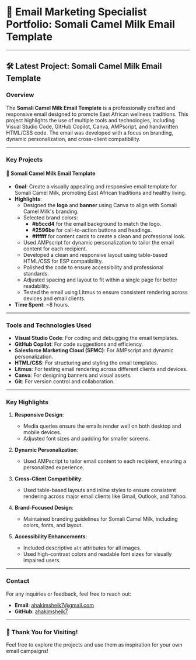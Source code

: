 # 🌟 Email Marketing Specialist Portfolio: Somali Camel Milk Email Template

---

## 🛠️ Latest Project: Somali Camel Milk Email Template

### **Overview**
The **Somali Camel Milk Email Template** is a professionally crafted and responsive email designed to promote East African wellness traditions. This project highlights the use of multiple tools and technologies, including Visual Studio Code, GitHub Copilot, Canva, AMPscript, and handwritten HTML/CSS code. The email was developed with a focus on branding, dynamic personalization, and cross-client compatibility.

---

### **Key Projects**

#### 🌟 **Somali Camel Milk Email Template**
- **Goal**: Create a visually appealing and responsive email template for Somali Camel Milk, promoting East African traditions and healthy living.
- **Highlights**:
  - Designed the **logo** and **banner** using Canva to align with Somali Camel Milk's branding.
  - Selected brand colors:
    - **#b5ccd4** for the email background to match the logo.
    - **#2596be** for call-to-action buttons and headings.
    - **#ffffff** for content cards to create a clean and professional look.
  - Used AMPscript for dynamic personalization to tailor the email content for each recipient.
  - Developed a clean and responsive layout using table-based HTML/CSS for ESP compatibility.
  - Polished the code to ensure accessibility and professional standards.
  - Adjusted spacing and layout to fit within a single page for better readability.
  - Tested the email using Litmus to ensure consistent rendering across devices and email clients.
- **Time Spent**: ~8 hours.

---

### **Tools and Technologies Used**
- **Visual Studio Code**: For coding and debugging the email templates.
- **GitHub Copilot**: For code suggestions and efficiency.
- **Salesforce Marketing Cloud (SFMC)**: For AMPscript and dynamic personalization.
- **HTML/CSS**: For structuring and styling the email templates.
- **Litmus**: For testing email rendering across different clients and devices.
- **Canva**: For designing banners and visual assets.
- **Git**: For version control and collaboration.

---

### **Key Highlights**
1. **Responsive Design**:
   - Media queries ensure the emails render well on both desktop and mobile devices.
   - Adjusted font sizes and padding for smaller screens.

2. **Dynamic Personalization**:
   - Used AMPscript to tailor email content to each recipient, ensuring a personalized experience.

3. **Cross-Client Compatibility**:
   - Used table-based layouts and inline styles to ensure consistent rendering across major email clients like Gmail, Outlook, and Yahoo.

4. **Brand-Focused Design**:
   - Maintained branding guidelines for Somali Camel Milk, including colors, fonts, and layout.

5. **Accessibility Enhancements**:
   - Included descriptive `alt` attributes for all images.
   - Used high-contrast colors and readable font sizes for visually impaired users.

---

### **Contact**
For any inquiries or feedback, feel free to reach out:
- **Email**: ahakimsheik7@gmail.com
- **GitHub**: [ahakimsheik7](https://github.com/ahakimsheik7)

---

### 🚀 **Thank You for Visiting!**
Feel free to explore the projects and use them as inspiration for your own email campaigns!




